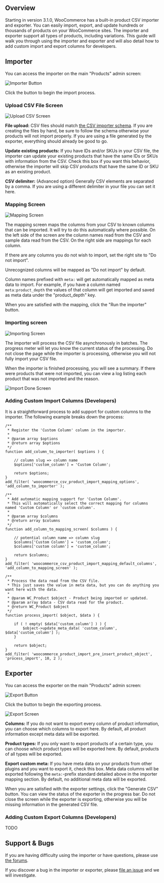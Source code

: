 ## Overview

Starting in version 3.1.0, WooCommerce has a built-in product CSV importer and exporter. You can easily import, export, and update hundreds or thousands of products on your WooCommerce sites. The importer and exporter support all types of products, including variations. This guide will walk you through using the importer and exporter and will also detail how to add custom import and export columns for developers.

## Importer

You can access the importer on the main "Products" admin screen:

![Importer Button](images/importer/importbutton.png)

Click the button to begin the import process.

### Upload CSV File Screen

![Upload CSV Screen](images/importer/uploadscreen.png)

**File upload:** CSV files should match [the CSV importer schema](https://github.com/woocommerce/woocommerce/wiki/Product-CSV-Import-Schema). If you are creating the files by hand, be sure to follow the schema otherwise your products will not import properly. If you are using a file generated by the exporter, everything should already be good to go.

**Update existing products:** If you have IDs and/or SKUs in your CSV file, the importer can update your existing products that have the same IDs or SKUs with information from the CSV. Check this box if you want this behavior, otherwise the importer will skip CSV products that have the same ID or SKU as an existing product.

**CSV delimiter:** (Advanced option) Generally CSV elements are separated by a comma. If you are using a different delimiter in your file you can set it here.

### Mapping Screen

![Mapping Screen](images/importer/mapscreen.png)

The mapping screen maps the columns from your CSV to known columns that can be imported. It will try to do this automatically where possible. On the left side of the screen are the column names read from the CSV and sample data read from the CSV. On the right side are mappings for each column. 

If there are any columns you do not wish to import, set the right site to "Do not import".

Unrecognized columns will be mapped as "Do not import" by default.

Column names prefixed with `meta:` will get automatically mapped as meta data to import. For example, if you have a column named `meta:product_depth` the values of that column will get imported and saved as meta data under the "product_depth" key.

When you are satisfied with the mapping, click the "Run the importer" button.

### Importing screen

![Importing Screen](images/importer/importingscreen.png)

The importer will process the CSV file asynchronously in batches. The progress meter will let you know the current status of the processing. Do not close the page while the importer is processing, otherwise you will not fully import your CSV file. 

When the importer is finished processing, you will see a summary. If there were products that were not imported, you can view a log listing each product that was not imported and the reason.

![Import Done Screen](images/importer/importdonescreen.png)

### Adding Custom Import Columns (Developers)

It is a straightforward process to add support for custom columns to the importer. The following example breaks down the process:

```
/**
 * Register the 'Custom Column' column in the importer.
 *
 * @param array $options
 * @return array $options
 */
function add_column_to_importer( $options ) {

	// column slug => column name
	$options['custom_column'] = 'Custom Column';

	return $options;
}
add_filter( 'woocommerce_csv_product_import_mapping_options', 'add_column_to_importer' );

/**
 * Add automatic mapping support for 'Custom Column'. 
 * This will automatically select the correct mapping for columns named 'Custom Column' or 'custom column'.
 *
 * @param array $columns
 * @return array $columns
 */
function add_column_to_mapping_screen( $columns ) {
	
	// potential column name => column slug
	$columns['Custom Column'] = 'custom_column';
	$columns['custom column'] = 'custom_column';

	return $columns;
}
add_filter( 'woocommerce_csv_product_import_mapping_default_columns', 'add_column_to_mapping_screen' );

/**
 * Process the data read from the CSV file.
 * This just saves the value in meta data, but you can do anything you want here with the data.
 *
 * @param WC_Product $object - Product being imported or updated.
 * @param array $data - CSV data read for the product.
 * @return WC_Product $object
 */
function process_import( $object, $data ) {
	
	if ( ! empty( $data['custom_column'] ) ) {
		$object->update_meta_data( 'custom_column', $data['custom_column'] );
	}

	return $object;
}
add_filter( 'woocommerce_product_import_pre_insert_product_object', 'process_import', 10, 2 );
```

## Exporter

You can access the exporter on the main "Products" admin screen:

![Export Button](images/importer/exportbutton.png)

Click the button to begin the exporting process.

![Export Screen](images/importer/exportscreen.png)

**Columns:** If you do not want to export every column of product information, you can choose which columns to export here. By default, all product information except meta data will be exported.

**Product types:** If you only want to export products of a certain type, you can choose which product types will be exported here. By default, products of all types will be exported.

**Export custom meta:** If you have meta data on your products from other plugins and you want to export it, check this box. Meta data columns will be exported following the `meta:`-prefix standard detailed above in the importer mapping section. By default, no additional meta data will be exported.

When you are satisfied with the exporter settings, click the "Generate CSV" button. You can view the status of the exporter in the progress bar. Do not close the screen while the exporter is exporting, otherwise you will be missing information in the generated CSV file.

### Adding Custom Export Columns (Developers)

TODO

## Support & Bugs

If you are having difficulty using the importer or have questions, please use [the forums](https://wordpress.org/support/plugin/woocommerce).

If you discover a bug in the importer or exporter, please [file an issue](https://github.com/woocommerce/woocommerce/issues) and we will investigate. 



